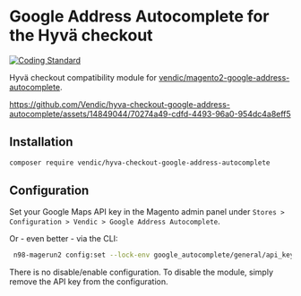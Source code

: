 # Google Address Autocomplete for the Hyvä checkout 

[![Coding Standard](https://github.com/Vendic/hyva-checkout-google-address-autocomplete/actions/workflows/coding-standard.yml/badge.svg)](https://github.com/Vendic/hyva-checkout-google-address-autocomplete/actions/workflows/coding-standard.yml)

Hyvä checkout compatibility module for [vendic/magento2-google-address-autocomplete](https://github.com/Vendic/magento2-google-address-autocomplete).

https://github.com/Vendic/hyva-checkout-google-address-autocomplete/assets/14849044/70274a49-cdfd-4493-96a0-954dc4a8eff5

## Installation
```bash
composer require vendic/hyva-checkout-google-address-autocomplete
```

## Configuration
Set your Google Maps API key in the Magento admin panel under `Stores > Configuration > Vendic > Google Address Autocomplete`.

Or - even better - via the CLI:
```bash
 n98-magerun2 config:set --lock-env google_autocomplete/general/api_key $your_api_key
```

There is no disable/enable configuration. To disable the module, simply remove the API key from the configuration.





